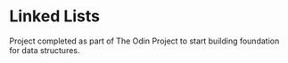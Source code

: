 # Linked Lists

Project completed as part of The Odin Project to start building foundation for data structures.
